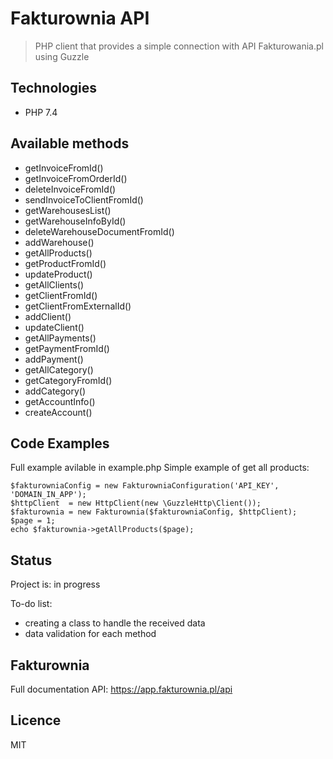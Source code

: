 # Fakturownia API
> PHP client that provides a simple connection with API Fakturowania.pl using Guzzle

## Technologies
* PHP 7.4

## Available methods
* getInvoiceFromId()
* getInvoiceFromOrderId()
* deleteInvoiceFromId()
* sendInvoiceToClientFromId()
* getWarehousesList()
* getWarehouseInfoById()
* deleteWarehouseDocumentFromId()
* addWarehouse()
* getAllProducts()
* getProductFromId()
* updateProduct()
* getAllClients()
* getClientFromId()
* getClientFromExternalId()
* addClient()
* updateClient()
* getAllPayments()
* getPaymentFromId()
* addPayment()
* getAllCategory()
* getCategoryFromId()
* addCategory()
* getAccountInfo()
* createAccount()

## Code Examples
Full example avilable in example.php
Simple example of get all products:
```
$fakturowniaConfig = new FakturowniaConfiguration('API_KEY', 'DOMAIN_IN_APP');
$httpClient  = new HttpClient(new \GuzzleHttp\Client());
$fakturownia = new Fakturownia($fakturowniaConfig, $httpClient);
$page = 1;
echo $fakturownia->getAllProducts($page);
```

## Status
Project is: in progress

To-do list:
* creating a class to handle the received data
* data validation for each method

## Fakturownia
Full documentation API: https://app.fakturownia.pl/api

## Licence
MIT